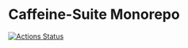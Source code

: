 # Caffeine-Suite Monorepo

[![Actions Status](https://github.com/caffeine-suite/caffeine-suite/workflows/test/badge.svg)](https://github.com/caffeine-suite/caffeine-suite/actions)